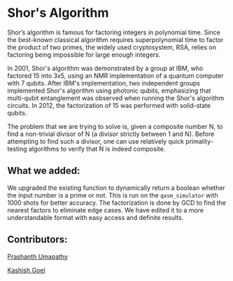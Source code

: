 # Shor's Algorithm

Shor’s algorithm is famous for factoring integers in polynomial time. Since the best-known classical algorithm requires superpolynomial time to factor the product of two primes, the widely used cryptosystem, RSA, relies on factoring being impossible for large enough integers.

In 2001, Shor's algorithm was demonstrated by a group at IBM, who factored 15 into 3x5, using an NMR implementation of a quantum computer with 7 qubits. After IBM's implementation, two independent groups implemented Shor's algorithm using photonic qubits, emphasizing that multi-qubit entanglement was observed when running the Shor's algorithm circuits. In 2012, the factorization of 15 was performed with solid-state qubits.

The problem that we are trying to solve is, given a composite number N, to find a non-trivial divisor of N (a divisor strictly between 1 and N). Before attempting to find such a divisor, one can use relatively quick primality-testing algorithms to verify that N is indeed composite.

## What we added:

We upgraded the existing function to dynamically return a boolean whether the input number is a prime or not. This is run on the `qasm_simulator` with 1000 shots for better accuracy. The factorization is done by GCD to find the nearest factors to eliminate edge cases. We have edited it to a more understandable format with easy access and definite results.

## Contributors:

[Prashanth Umapathy](github.com/prashanth-up)

[Kashish Goel](https://github.com/kashish-goel)
